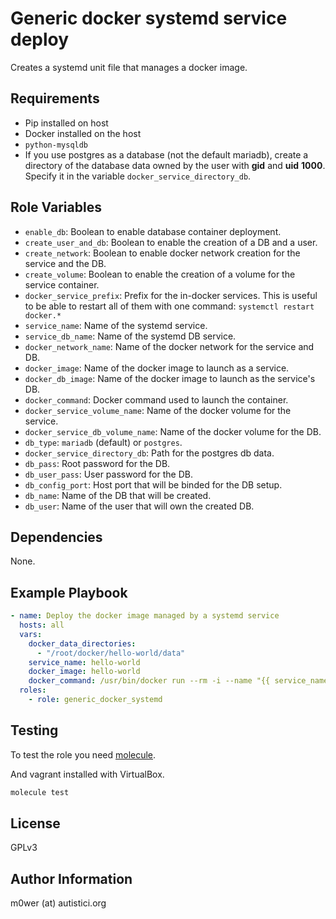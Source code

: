 Generic docker systemd service deploy
=====================================

Creates a systemd unit file that manages a docker image.

Requirements
------------

* Pip installed on host
* Docker installed on the host
* `python-mysqldb`
* If you use postgres as a database (not the default mariadb), create a
  directory of the database data owned by the user with **gid** and **uid**
  **1000**. Specify it in the variable `docker_service_directory_db`.

Role Variables
--------------

* `enable_db`: Boolean to enable database container deployment.
* `create_user_and_db`: Boolean to enable the creation of a DB and a user.
* `create_network`: Boolean to enable docker network creation for the service
   and the DB.
* `create_volume`: Boolean to enable the creation of a volume for the service
   container.
* `docker_service_prefix`: Prefix for the in-docker services.
   This is useful to be able to restart all of them with one command:
   `systemctl restart docker.*`
* `service_name`: Name of the systemd service.
* `service_db_name`: Name of the systemd DB service.
* `docker_network_name`: Name of the docker network for the service and DB.
* `docker_image`: Name of the docker image to launch as a service.
* `docker_db_image`: Name of the docker image to launch as the service's DB.
* `docker_command`: Docker command used to launch the container.
* `docker_service_volume_name`: Name of the docker volume for the service.
* `docker_service_db_volume_name`: Name of the docker volume for the DB.
* `db_type`: `mariadb` (default) or `postgres`.
* `docker_service_directory_db`: Path for the postgres db data.
* `db_pass`: Root password for the DB.
* `db_user_pass`: User password for the DB.
* `db_config_port`: Host port that will be binded for the DB setup.
* `db_name`: Name of the DB that will be created.
* `db_user`: Name of the user that will own the created DB.

Dependencies
------------

None.

Example Playbook
----------------

```yaml
- name: Deploy the docker image managed by a systemd service
  hosts: all
  vars:
    docker_data_directories:
      - "/root/docker/hello-world/data"
    service_name: hello-world
    docker_image: hello-world
    docker_command: /usr/bin/docker run --rm -i --name "{{ service_name }}" "{{ docker_image }}"
  roles:
    - role: generic_docker_systemd
```

Testing
-------

To test the role you need [molecule](http://molecule.readthedocs.io/en/latest/).

And vagrant installed with VirtualBox.

```bash
molecule test
```

License
-------

GPLv3

Author Information
------------------

m0wer (at) autistici.org

